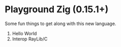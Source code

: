 # Playground Zig (0.15.1+)
Some fun things to get along with this new language.

1. Hello World 
2. Interop RayLib/C 